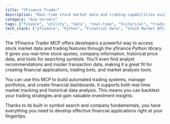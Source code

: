 ```yaml
---
title: "YFinance Trader"
description: "Real-time stock market data and trading capabilities using yfinance for quotes, historical prices, and company analysis."
category: "mcp-servers"
tags: ["finance", "utility", "data", "real-time", "historical", "trading bots", "market analysis", "portfolio management"]
tech_stack: ["yfinance", "Python", "Financial Data", "Stock Market APIs", "Trading Systems", "Automated Trading", "Financial Dashboards"]
---
```


The YFinance Trader MCP offers developers a powerful way to access stock market data and trading features through the yfinance Python library. It gives you real-time stock quotes, company information, historical price data, and tools for searching symbols. You’ll even find analyst recommendations and insider transaction data, making it a great fit for creating financial applications, trading bots, and market analysis tools.

You can use this MCP to build automated trading systems, manage portfolios, and create financial dashboards. It supports both real-time market tracking and historical data analysis. This means you can backtest your trading strategies and gain valuable investment insights.

Thanks to its built-in symbol search and company fundamentals, you have everything you need to develop effective financial applications right at your fingertips.